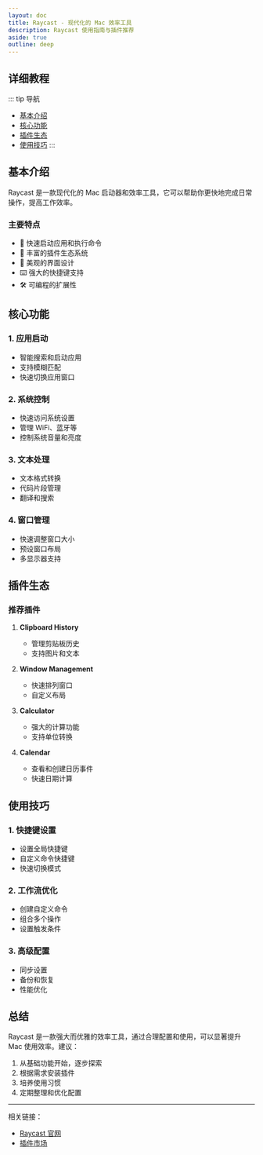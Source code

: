 ```yaml
---
layout: doc
title: Raycast - 现代化的 Mac 效率工具
description: Raycast 使用指南与插件推荐
aside: true
outline: deep
---
```


<RaycastGuide />

## 详细教程

::: tip 导航
- [基本介绍](#基本介绍)
- [核心功能](#核心功能)
- [插件生态](#插件生态)
- [使用技巧](#使用技巧)
:::

## 基本介绍

Raycast 是一款现代化的 Mac 启动器和效率工具，它可以帮助你更快地完成日常操作，提高工作效率。

### 主要特点

- 🚀 快速启动应用和执行命令
- 🔌 丰富的插件生态系统
- 🎨 美观的界面设计
- ⌨️ 强大的快捷键支持
- 🛠 可编程的扩展性

## 核心功能

### 1. 应用启动
- 智能搜索和启动应用
- 支持模糊匹配
- 快速切换应用窗口

### 2. 系统控制
- 快速访问系统设置
- 管理 WiFi、蓝牙等
- 控制系统音量和亮度

### 3. 文本处理
- 文本格式转换
- 代码片段管理
- 翻译和搜索

### 4. 窗口管理
- 快速调整窗口大小
- 预设窗口布局
- 多显示器支持

## 插件生态

### 推荐插件
1. **Clipboard History**
   - 管理剪贴板历史
   - 支持图片和文本
   
2. **Window Management**
   - 快速排列窗口
   - 自定义布局

3. **Calculator**
   - 强大的计算功能
   - 支持单位转换

4. **Calendar**
   - 查看和创建日历事件
   - 快速日期计算

## 使用技巧

### 1. 快捷键设置
- 设置全局快捷键
- 自定义命令快捷键
- 快速切换模式

### 2. 工作流优化
- 创建自定义命令
- 组合多个操作
- 设置触发条件

### 3. 高级配置
- 同步设置
- 备份和恢复
- 性能优化

## 总结

Raycast 是一款强大而优雅的效率工具，通过合理配置和使用，可以显著提升 Mac 使用效率。建议：

1. 从基础功能开始，逐步探索
2. 根据需求安装插件
3. 培养使用习惯
4. 定期整理和优化配置

---
相关链接：
- [Raycast 官网](https://raycast.com)
- [插件市场](https://raycast.com/store) 
